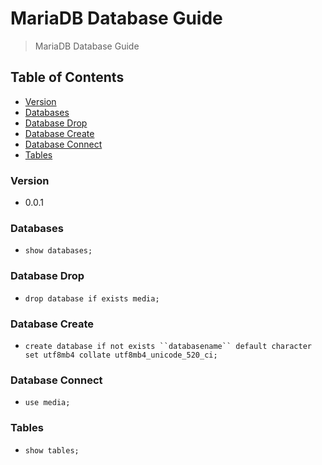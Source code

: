 # MariaDB Database Guide
> MariaDB Database Guide

## Table of Contents
* [Version](#version)
* [Databases](#databases)
* [Database Drop](#database-drop)
* [Database Create](#database-create)
* [Database Connect](#database-connect)
* [Tables](#tables)

### Version
* 0.0.1

### Databases
* `show databases;`

### Database Drop
* `drop database if exists media;`

### Database Create
* `create database if not exists ``databasename`` default character set utf8mb4 collate utf8mb4_unicode_520_ci;`
  
### Database Connect
* `use media;`

### Tables
* `show tables;`
